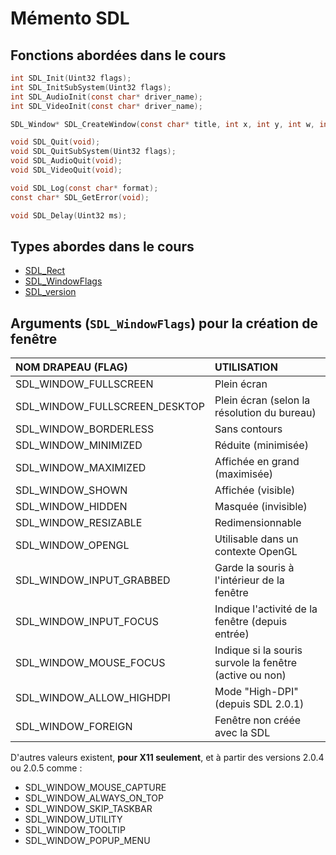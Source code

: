 # Mémento SDL

## Fonctions abordées dans le cours

```c
int SDL_Init(Uint32 flags);
int SDL_InitSubSystem(Uint32 flags);
int SDL_AudioInit(const char* driver_name);
int SDL_VideoInit(const char* driver_name);

SDL_Window* SDL_CreateWindow(const char* title, int x, int y, int w, int h, Uint32 flags);

void SDL_Quit(void);
void SDL_QuitSubSystem(Uint32 flags);
void SDL_AudioQuit(void);
void SDL_VideoQuit(void);

void SDL_Log(const char* format);
const char* SDL_GetError(void);

void SDL_Delay(Uint32 ms);
```

## Types abordes dans le cours

+ [SDL_Rect](https://wiki.libsdl.org/SDL2/SDL_Rect)
+ [SDL_WindowFlags](https://wiki.libsdl.org/SDL2/SDL_WindowFlags)
+ [SDL_version](https://wiki.libsdl.org/SDL2/SDL_version)

## Arguments (`SDL_WindowFlags`) pour la création de fenêtre

|NOM DRAPEAU (FLAG)|UTILISATION|
|:--|:--|
|SDL_WINDOW_FULLSCREEN|Plein écran|
|SDL_WINDOW_FULLSCREEN_DESKTOP|Plein écran (selon la résolution du bureau)|
|SDL_WINDOW_BORDERLESS|Sans contours|
|SDL_WINDOW_MINIMIZED|Réduite (minimisée)|
|SDL_WINDOW_MAXIMIZED|Affichée en grand (maximisée)|
|SDL_WINDOW_SHOWN|Affichée (visible)|
|SDL_WINDOW_HIDDEN|Masquée (invisible)|
|SDL_WINDOW_RESIZABLE|Redimensionnable|
|SDL_WINDOW_OPENGL|Utilisable dans un contexte OpenGL|
|SDL_WINDOW_INPUT_GRABBED|Garde la souris à l'intérieur de la fenêtre|
|SDL_WINDOW_INPUT_FOCUS|Indique l'activité de la fenêtre (depuis entrée)|
|SDL_WINDOW_MOUSE_FOCUS|Indique si la souris survole la fenêtre (active ou non)|
|SDL_WINDOW_ALLOW_HIGHDPI|Mode "High-DPI" (depuis SDL 2.0.1)|
|SDL_WINDOW_FOREIGN|Fenêtre non créée avec la SDL|

D'autres valeurs existent, **pour X11 seulement**, et à partir des versions 2.0.4 ou 2.0.5 comme :

+ SDL_WINDOW_MOUSE_CAPTURE
+ SDL_WINDOW_ALWAYS_ON_TOP
+ SDL_WINDOW_SKIP_TASKBAR
+ SDL_WINDOW_UTILITY
+ SDL_WINDOW_TOOLTIP
+ SDL_WINDOW_POPUP_MENU
